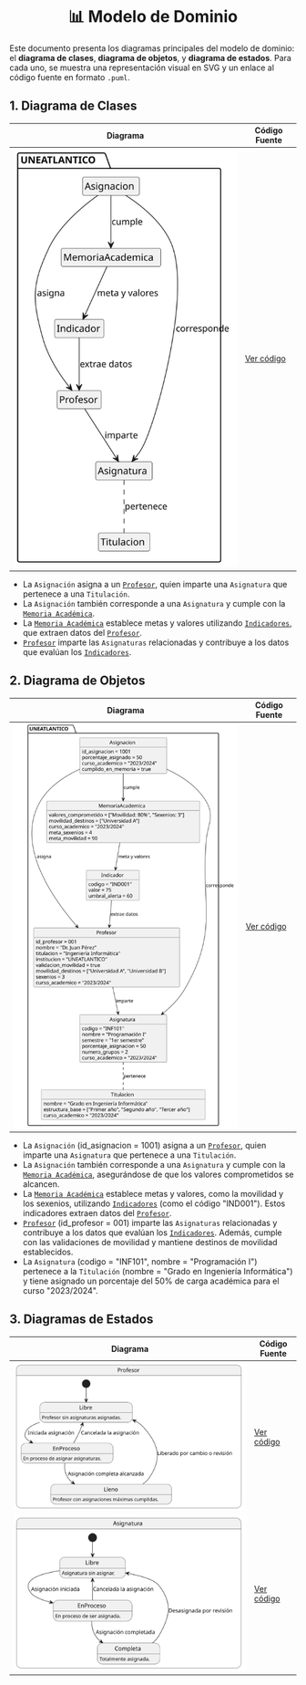 <div align="center">

# 📊 Modelo de Dominio

</div>

Este documento presenta los diagramas principales del modelo de dominio: el **diagrama de clases**, **diagrama de objetos**, y **diagrama de estados**. Para cada uno, se muestra una representación visual en SVG y un enlace al código fuente en formato `.puml`.

## 1. Diagrama de Clases

| **Diagrama** | **Código Fuente** |
|--------------|--------------------|
| ![Diagrama de Clases](/images/modelosUML/MdD/DiagramaClases.svg) | [Ver código](/modelosUML/MdD/DiagramaClases.puml) |

- La `Asignación` asigna a un [`Profesor`](/documentos/glosario.md#-pdi-personal-docente-e-investigador), quien imparte una `Asignatura` que pertenece a una `Titulación`.
- La `Asignación` también corresponde a una `Asignatura` y cumple con la [`Memoria Académica`](/documentos/glosario.md#-memoria-académica).
- La [`Memoria Académica`](/documentos/glosario.md#-memoria-académica) establece metas y valores utilizando [`Indicadores`](/documentos/glosario.md#-indicador), que extraen datos del [`Profesor`](/documentos/glosario.md#-pdi-personal-docente-e-investigador).
- [`Profesor`](/documentos/glosario.md#-pdi-personal-docente-e-investigador) imparte las `Asignaturas` relacionadas y contribuye a los datos que evalúan los [`Indicadores`](/documentos/glosario.md#-indicador).

## 2. Diagrama de Objetos

| **Diagrama** | **Código Fuente** |
|--------------|--------------------|
| ![Diagrama de Objetos](/images/modelosUML/MdD/DiagramaObjetos.svg) | [Ver código](/modelosUML/MdD/DiagramaObjetos.puml) |

- La `Asignación` (id_asignacion = 1001) asigna a un [`Profesor`](/documentos/glosario.md#-pdi-personal-docente-e-investigador), quien imparte una `Asignatura` que pertenece a una `Titulación`.
- La `Asignación` también corresponde a una `Asignatura` y cumple con la [`Memoria Académica`](/documentos/glosario.md#-memoria-académica), asegurándose de que los valores comprometidos se alcancen.
- La [`Memoria Académica`](/documentos/glosario.md#-memoria-académica) establece metas y valores, como la movilidad y los sexenios, utilizando [`Indicadores`](/documentos/glosario.md#-indicador) (como el código "IND001"). Estos indicadores extraen datos del [`Profesor`](/documentos/glosario.md#-pdi-personal-docente-e-investigador).
- [`Profesor`](/documentos/glosario.md#-pdi-personal-docente-e-investigador) (id_profesor = 001) imparte las `Asignaturas` relacionadas y contribuye a los datos que evalúan los [`Indicadores`](/documentos/glosario.md#-indicador). Además, cumple con las validaciones de movilidad y mantiene destinos de movilidad establecidos.
- La `Asignatura` (codigo = "INF101", nombre = "Programación I") pertenece a la `Titulación` (nombre = "Grado en Ingeniería Informática") y tiene asignado un porcentaje del 50% de carga académica para el curso "2023/2024".

## 3. Diagramas de Estados

| **Diagrama** | **Código Fuente**  |
|--------------|--------------------|
| ![Diagrama de Estados Profesor](/images/modelosUML/MdD/DiagramaEstadosProfesor.svg) | [Ver código](/modelosUML/MdD/DiagramaEstadosProfesor.puml) |
| ![Diagrama de Estados Asignatura](/images/modelosUML/MdD/DiagramaEstadosAsignatura.svg) | [Ver código](/modelosUML/MdD/DiagramaEstadosAsignatura.puml) |
